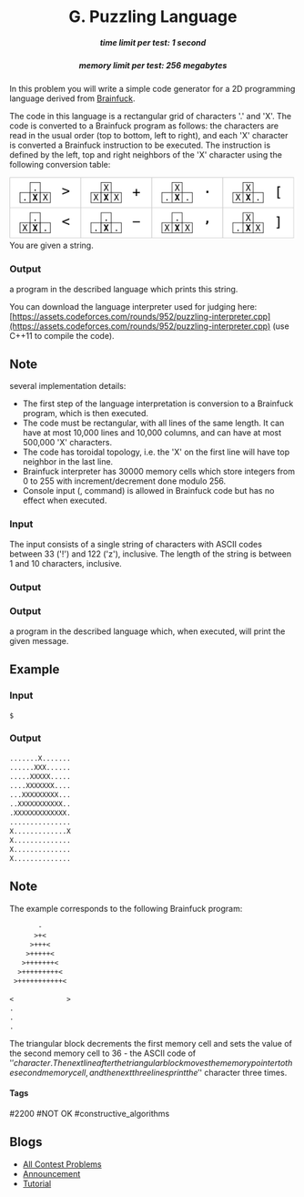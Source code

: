 <h1 style='text-align: center;'> G. Puzzling Language</h1>

<h5 style='text-align: center;'>time limit per test: 1 second</h5>
<h5 style='text-align: center;'>memory limit per test: 256 megabytes</h5>

In this problem you will write a simple code generator for a 2D programming language derived from [Brainfuck](https://en.wikipedia.org/wiki/Brainfuck).

The code in this language is a rectangular grid of characters '.' and 'X'. The code is converted to a Brainfuck program as follows: the characters are read in the usual order (top to bottom, left to right), and each 'X' character is converted a Brainfuck instruction to be executed. The instruction is defined by the left, top and right neighbors of the 'X' character using the following conversion table:

 ![](images/fbc6eb6300d6b36ea54cb7c2121a84fd8019162d.png) You are given a string. 
### Output

 a program in the described language which prints this string.

You can download the language interpreter used for judging here: [https://assets.codeforces.com/rounds/952/puzzling-interpreter.cpp](https://assets.codeforces.com/rounds/952/puzzling-interpreter.cpp) (use C++11 to compile the code). 
## Note

 several implementation details:

* The first step of the language interpretation is conversion to a Brainfuck program, which is then executed.
* The code must be rectangular, with all lines of the same length. It can have at most 10,000 lines and 10,000 columns, and can have at most 500,000 'X' characters.
* The code has toroidal topology, i.e. the 'X' on the first line will have top neighbor in the last line.
* Brainfuck interpreter has 30000 memory cells which store integers from 0 to 255 with increment/decrement done modulo 256.
* Console input (, command) is allowed in Brainfuck code but has no effect when executed.
### Input

The input consists of a single string of characters with ASCII codes between 33 ('!') and 122 ('z'), inclusive. The length of the string is between 1 and 10 characters, inclusive.

### Output

### Output

 a program in the described language which, when executed, will print the given message.

## Example

### Input


```text
$
```
### Output


```text
.......X.......  
......XXX......  
.....XXXXX.....  
....XXXXXXX....  
...XXXXXXXXX...  
..XXXXXXXXXXX..  
.XXXXXXXXXXXXX.  
...............  
X.............X  
X..............  
X..............  
X..............  

```
## Note

The example corresponds to the following Brainfuck program:


```text
       -  
      >+<  
     >+++<  
    >+++++<  
   >+++++++<  
  >+++++++++<  
 >+++++++++++<  
  
<             >  
.  
.  
.  

```
The triangular block decrements the first memory cell and sets the value of the second memory cell to 36 - the ASCII code of '$' character. The next line after the triangular block moves the memory pointer to the second memory cell, and the next three lines print the '$' character three times.



#### Tags 

#2200 #NOT OK #constructive_algorithms 

## Blogs
- [All Contest Problems](../April_Fools_Contest_2018.md)
- [Announcement](../blogs/Announcement.md)
- [Tutorial](../blogs/Tutorial.md)
